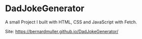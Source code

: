 # DadJokeGenerator

A small Project I built with HTML, CSS and JavaScript with Fetch.

Site: https://bernardmuller.github.io/DadJokeGenerator/

